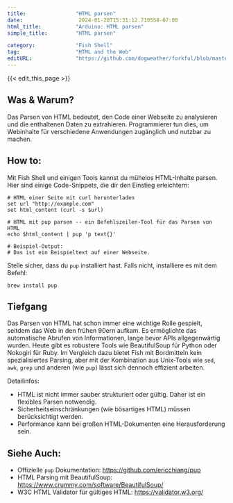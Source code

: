 ```yaml
---
title:                "HTML parsen"
date:                  2024-01-20T15:31:12.710558-07:00
html_title:           "Arduino: HTML parsen"
simple_title:         "HTML parsen"

category:             "Fish Shell"
tag:                  "HTML and the Web"
editURL:              "https://github.com/dogweather/forkful/blob/master/content/de/fish-shell/parsing-html.md"
---
```


{{< edit_this_page >}}

## Was & Warum?
Das Parsen von HTML bedeutet, den Code einer Webseite zu analysieren und die enthaltenen Daten zu extrahieren. Programmierer tun dies, um Webinhalte für verschiedene Anwendungen zugänglich und nutzbar zu machen.

## How to:
Mit Fish Shell und einigen Tools kannst du mühelos HTML-Inhalte parsen. Hier sind einige Code-Snippets, die dir den Einstieg erleichtern:

```fish
# HTML einer Seite mit curl herunterladen
set url "http://example.com"
set html_content (curl -s $url)

# HTML mit pup parsen -- ein Befehlszeilen-Tool für das Parsen von HTML
echo $html_content | pup 'p text{}'

# Beispiel-Output:
# Das ist ein Beispieltext auf einer Webseite.
```

Stelle sicher, dass du `pup` installiert hast. Falls nicht, installiere es mit dem Befehl:

```fish
brew install pup
```

## Tiefgang
Das Parsen von HTML hat schon immer eine wichtige Rolle gespielt, seitdem das Web in den frühen 90ern aufkam. Es ermöglichte das automatische Abrufen von Informationen, lange bevor APIs allgegenwärtig wurden. Heute gibt es robustere Tools wie BeautifulSoup für Python oder Nokogiri für Ruby. Im Vergleich dazu bietet Fish mit Bordmitteln kein spezialisiertes Parsing, aber mit der Kombination aus Unix-Tools wie `sed`, `awk`, `grep` und anderen (wie `pup`) lässt sich dennoch effizient arbeiten.

Detailinfos:
- HTML ist nicht immer sauber strukturiert oder gültig. Daher ist ein flexibles Parsen notwendig.
- Sicherheitseinschränkungen (wie bösartiges HTML) müssen berücksichtigt werden.
- Performance kann bei großen HTML-Dokumenten eine Herausforderung sein.

## Siehe Auch:
- Offizielle `pup` Dokumentation: https://github.com/ericchiang/pup
- HTML Parsing mit BeautifulSoup: https://www.crummy.com/software/BeautifulSoup/
- W3C HTML Validator für gültiges HTML: https://validator.w3.org/

